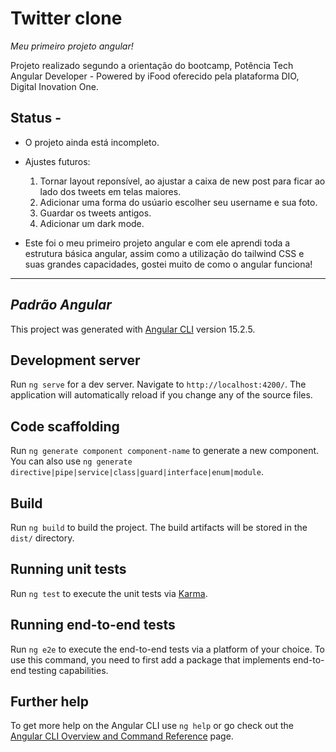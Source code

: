 # Twitter clone

<em>Meu primeiro projeto angular!</em> 

Projeto realizado segundo a orientação do bootcamp, Potência Tech Angular Developer - Powered by iFood oferecido pela plataforma DIO, Digital Inovation One.
## Status - 
 - O projeto ainda está incompleto.
 - Ajustes futuros: 
 	1. Tornar layout reponsível, ao ajustar a caixa de new post para ficar ao lado dos tweets em telas maiores.
	2. Adicionar uma forma do usúario escolher seu username e sua foto.
	3. Guardar os tweets antigos.
	4. Adicionar um dark mode.

 - Este foi o meu primeiro projeto angular e com ele aprendi toda a estrutura básica angular, assim como a utilização do tailwind CSS e suas grandes capacidades, gostei muito de como o angular funciona!

<hr>

## <em>Padrão Angular</em>

This project was generated with [Angular CLI](https://github.com/angular/angular-cli) version 15.2.5.

## Development server

Run `ng serve` for a dev server. Navigate to `http://localhost:4200/`. The application will automatically reload if you change any of the source files.

## Code scaffolding

Run `ng generate component component-name` to generate a new component. You can also use `ng generate directive|pipe|service|class|guard|interface|enum|module`.

## Build

Run `ng build` to build the project. The build artifacts will be stored in the `dist/` directory.

## Running unit tests

Run `ng test` to execute the unit tests via [Karma](https://karma-runner.github.io).

## Running end-to-end tests

Run `ng e2e` to execute the end-to-end tests via a platform of your choice. To use this command, you need to first add a package that implements end-to-end testing capabilities.

## Further help

To get more help on the Angular CLI use `ng help` or go check out the [Angular CLI Overview and Command Reference](https://angular.io/cli) page.
